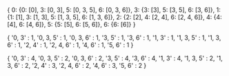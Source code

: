 {
    0: {0: [0], 3: [0, 3], 5: [0, 3, 5], 6: [0, 3, 6]}, 
    3: {3: [3], 5: [3, 5], 6: [3, 6]}, 
    1: {1: [1], 3: [1, 3], 5: [1, 3, 5], 6: [1, 3, 6]}, 
    2: {2: [2], 4: [2, 4], 6: [2, 4, 6]}, 
    4: {4: [4], 6: [4, 6]}, 
    5: {5: [5], 6: [5, 6]}, 
    6: {6: [6]}
}

{
    '0, 3'      : 1, 
    '0, 3, 5'   : 1,
    '0, 3, 6'   : 1,
    '3, 5'      : 1,
    '3, 6'      : 1,
    '1, 3'      : 1,
    '1, 3, 5'   : 1,
    '1, 3, 6'   : 1,
    '2, 4'      : 1,
    '2, 4, 6'   : 1,
    '4, 6'      : 1,
    '5, 6'      : 1
}

{
    '0, 3'      : 4,
    '0, 3, 5'   : 2,
    '0, 3, 6'   : 2,
    '3, 5'      : 4,
    '3, 6'      : 4,
    '1, 3'      : 4,
    '1, 3, 5'   : 2,
    '1, 3, 6'   : 2,
    '2, 4'      : 3,
    '2, 4, 6'   : 2,
    '4, 6'      : 3,
    '5, 6'      : 2
}
